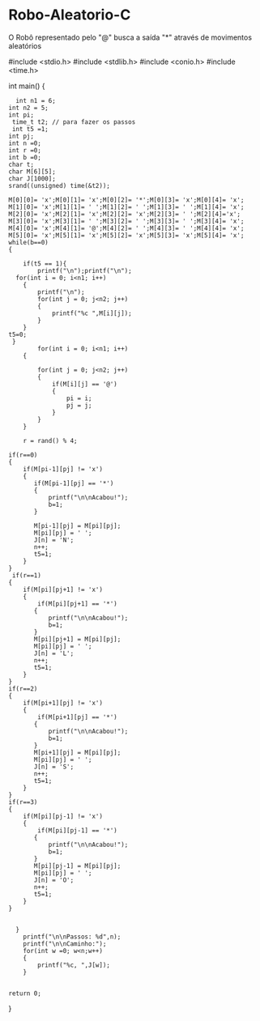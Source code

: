 # Robo-Aleatorio-C
O Robô representado pelo "@" busca a saída "*" através de movimentos aleatórios

#include <stdio.h>
#include <stdlib.h>
#include <conio.h>
#include <time.h>

int main()
{

      int n1 = 6;
    int n2 = 5;
    int pi;
     time_t t2; // para fazer os passos
     int t5 =1;
    int pj;
    int n =0;
    int r =0;
    int b =0;
    char t;
    char M[6][5];
    char J[1000];
    srand((unsigned) time(&t2));

    M[0][0]= 'x';M[0][1]= 'x';M[0][2]= '*';M[0][3]= 'x';M[0][4]= 'x';
    M[1][0]= 'x';M[1][1]= ' ';M[1][2]= ' ';M[1][3]= ' ';M[1][4]= 'x';
    M[2][0]= 'x';M[2][1]= 'x';M[2][2]= 'x';M[2][3]= ' ';M[2][4]='x';
    M[3][0]= 'x';M[3][1]= ' ';M[3][2]= ' ';M[3][3]= ' ';M[3][4]= 'x';
    M[4][0]= 'x';M[4][1]= '@';M[4][2]= ' ';M[4][3]= ' ';M[4][4]= 'x';
    M[5][0]= 'x';M[5][1]= 'x';M[5][2]= 'x';M[5][3]= 'x';M[5][4]= 'x';
    while(b==0)
    {

        if(t5 == 1){
            printf("\n");printf("\n");
      for(int i = 0; i<n1; i++)
        {
            printf("\n");
            for(int j = 0; j<n2; j++)
            {
                printf("%c ",M[i][j]);
            }
        }
    t5=0;
     }
            for(int i = 0; i<n1; i++)
        {

            for(int j = 0; j<n2; j++)
            {
                if(M[i][j] == '@')
                {
                    pi = i;
                    pj = j;
                }
            }
        }

        r = rand() % 4;

    if(r==0)
    {
        if(M[pi-1][pj] != 'x')
        {
           if(M[pi-1][pj] == '*')
           {
               printf("\n\nAcabou!");
               b=1;
           }

           M[pi-1][pj] = M[pi][pj];
           M[pi][pj] = ' ';
           J[n] = 'N';
           n++;
           t5=1;
        }
    }
     if(r==1)
    {
        if(M[pi][pj+1] != 'x')
        {
            if(M[pi][pj+1] == '*')
           {
               printf("\n\nAcabou!");
               b=1;
           }
           M[pi][pj+1] = M[pi][pj];
           M[pi][pj] = ' ';
           J[n] = 'L';
           n++;
           t5=1;
        }
    }
    if(r==2)
    {
        if(M[pi+1][pj] != 'x')
        {
            if(M[pi+1][pj] == '*')
           {
               printf("\n\nAcabou!");
               b=1;
           }
           M[pi+1][pj] = M[pi][pj];
           M[pi][pj] = ' ';
           J[n] = 'S';
           n++;
           t5=1;
        }
    }
    if(r==3)
    {
        if(M[pi][pj-1] != 'x')
        {
            if(M[pi][pj-1] == '*')
           {
               printf("\n\nAcabou!");
               b=1;
           }
           M[pi][pj-1] = M[pi][pj];
           M[pi][pj] = ' ';
           J[n] = 'O';
           n++;
           t5=1;
        }
    }


      }
        printf("\n\nPassos: %d",n);
        printf("\n\nCaminho:");
        for(int w =0; w<n;w++)
        {
            printf("%c, ",J[w]);
        }


    return 0;
}
